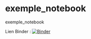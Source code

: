 # exemple_notebook
exemple_notebook

Lien Binder :
[![Binder](https://mybinder.org/badge_logo.svg)](https://mybinder.org/v2/gh/DavidLapierre/exemple_notebook/HEAD)
